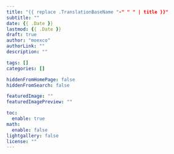 ```yaml
---
title: "{{ replace .TranslationBaseName "-" " " | title }}"
subtitle: ""
date: {{ .Date }}
lastmod: {{ .Date }}
draft: true
author: "moexco"
authorLink: ""
description: ""

tags: []
categories: []

hiddenFromHomePage: false
hiddenFromSearch: false

featuredImage: ""
featuredImagePreview: ""

toc:
  enable: true
math:
  enable: false
lightgallery: false
license: ""
---
```


<!--more-->

